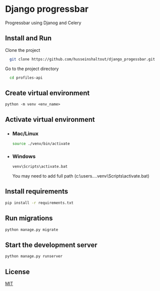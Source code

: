 # Django progressbar

Progressbar using Djanog and Celery

## Install and Run

Clone the project

```bash
  git clone https://github.com/husseinshaltout/django_progessbar.git
```

Go to the project directory

```bash
  cd profiles-api
```
## Create virtual environment
```
python -m venv <env_name>
```
## Activate virtual environment
- ### Mac/Linux
    ``` bash
    source ./venv/bin/activate
    ```
- ### Windows
    ``` bash
    venv\Scripts\activate.bat
    ```
    You may need to add full path (c:\users\....venv\Scripts\activate.bat)

## Install requirements

```bash
pip install -r requirements.txt
```

## Run migrations

```bash
python manage.py migrate
```

## Start the development server

```bash
python manage.py runserver
```

## License

[MIT](https://choosealicense.com/licenses/mit/)
